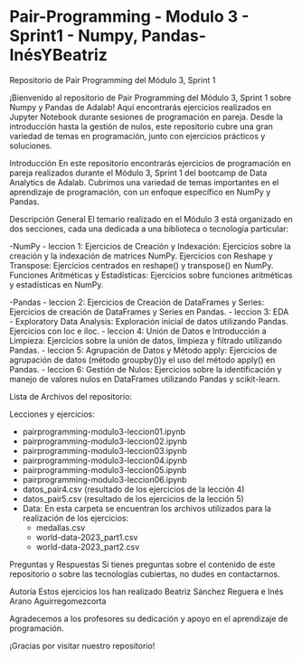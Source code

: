 # Pair-Programming - Modulo 3 - Sprint1 - Numpy, Pandas- InésYBeatriz

Repositorio de Pair Programming del Módulo 3, Sprint 1

¡Bienvenido al repositorio de Pair Programming del Módulo 3, Sprint 1 sobre Numpy y Pandas de Adalab! Aquí encontrarás ejercicios realizados en Jupyter Notebook durante sesiones de programación en pareja. Desde la introducción hasta la gestión de nulos, este repositorio cubre una gran variedad de temas en programación, junto con ejercicios prácticos y soluciones.

Introducción
En este repositorio encontrarás ejercicios de programación en pareja realizados durante el Módulo 3, Sprint 1 del bootcamp de Data Analytics de Adalab. Cubrimos una variedad de temas importantes en el aprendizaje de programación, con un enfoque específico en NumPy y Pandas.

Descripción General
El temario realizado en el Módulo 3 está organizado en dos secciones, cada una dedicada a una biblioteca o tecnología particular:

-NumPy
    - leccion 1:
        Ejercicios de Creación y Indexación: Ejercicios sobre la creación y la indexación de matrices NumPy.
        Ejercicios con Reshape y Transpose: Ejercicios centrados en reshape() y transpose() en NumPy.
        Funciones Aritméticas y Estadísticas: Ejercicios sobre funciones aritméticas y estadísticas en NumPy.
        

-Pandas
    - leccion 2: Ejercicios de Creación de DataFrames y Series: Ejercicios de creación de DataFrames y Series en Pandas.
    - leccion 3: EDA - Exploratory Data Analysis: Exploración inicial de datos utilizando Pandas. Ejercicios con loc e iloc.
    - leccion 4: Unión de Datos e Introducción a Limpieza: Ejercicios sobre la unión de datos, limpieza  y filtrado utilizando Pandas.
    - leccion 5: Agrupación de Datos y Método apply: Ejercicios de agrupación de datos (método groupby())y el uso del método apply() en Pandas.
    - leccion 6: Gestión de Nulos: Ejercicios sobre la identificación y manejo de valores nulos en DataFrames utilizando Pandas y scikit-learn.

Lista de Archivos del repositorio:

Lecciones y ejercicios:
- pairprogramming-modulo3-leccion01.ipynb  
- pairprogramming-modulo3-leccion02.ipynb 
- pairprogramming-modulo3-leccion03.ipynb  
- pairprogramming-modulo3-leccion04.ipynb   
- pairprogramming-modulo3-leccion05.ipynb
- pairprogramming-modulo3-leccion06.ipynb
- datos_pair4.csv (resultado de los ejercicios de la lección 4)
- datos_pair5.csv (resultado de los ejercicios de la lección 5)
- Data:
    En esta carpeta se encuentran los archivos utilizados para la realización de los ejercicios:
    - medallas.csv
    - world-data-2023_part1.csv
    - world-data-2023_part2.csv

Preguntas y Respuestas
Si tienes preguntas sobre el contenido de este repositorio o sobre las tecnologías cubiertas, no dudes en contactarnos.

Autoría
Estos ejercicios los han realizado Beatriz Sánchez Reguera e Inés Arano Aguirregomezcorta 

Agradecemos a los profesores su dedicación y apoyo en el aprendizaje de programación.

¡Gracias por visitar nuestro repositorio!